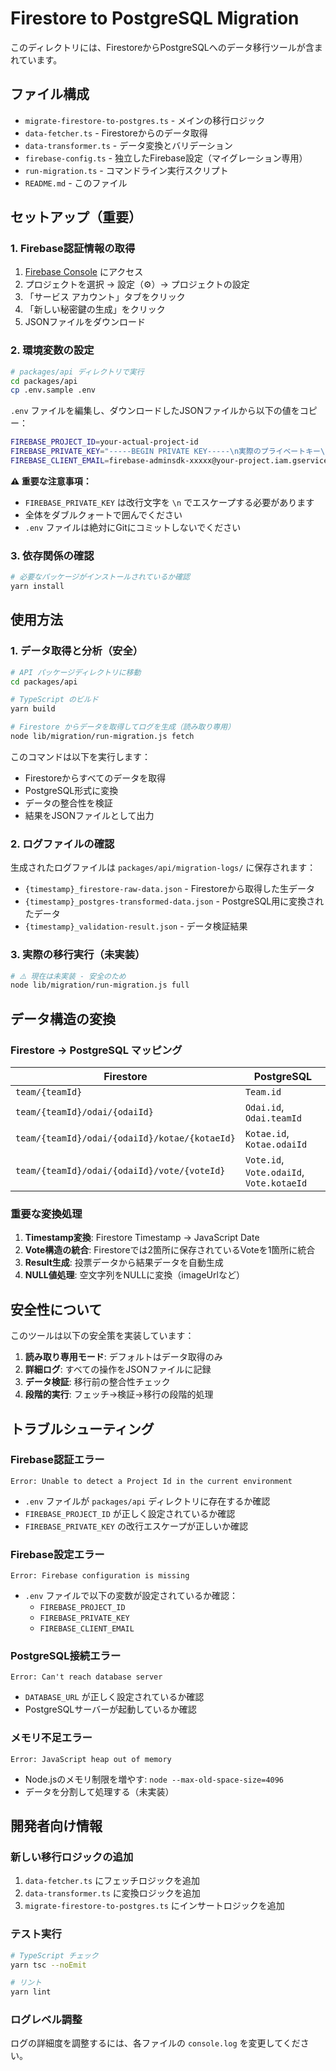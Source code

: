 # Firestore to PostgreSQL Migration

このディレクトリには、FirestoreからPostgreSQLへのデータ移行ツールが含まれています。

## ファイル構成

- `migrate-firestore-to-postgres.ts` - メインの移行ロジック
- `data-fetcher.ts` - Firestoreからのデータ取得
- `data-transformer.ts` - データ変換とバリデーション
- `firebase-config.ts` - 独立したFirebase設定（マイグレーション専用）
- `run-migration.ts` - コマンドライン実行スクリプト
- `README.md` - このファイル

## セットアップ（重要）

### 1. Firebase認証情報の取得

1. [Firebase Console](https://console.firebase.google.com/) にアクセス
2. プロジェクトを選択 → 設定（⚙️）→ プロジェクトの設定
3. 「サービス アカウント」タブをクリック
4. 「新しい秘密鍵の生成」をクリック
5. JSONファイルをダウンロード

### 2. 環境変数の設定

```bash
# packages/api ディレクトリで実行
cd packages/api
cp .env.sample .env
```

`.env` ファイルを編集し、ダウンロードしたJSONファイルから以下の値をコピー：

```bash
FIREBASE_PROJECT_ID=your-actual-project-id
FIREBASE_PRIVATE_KEY="-----BEGIN PRIVATE KEY-----\n実際のプライベートキー\n-----END PRIVATE KEY-----\n"
FIREBASE_CLIENT_EMAIL=firebase-adminsdk-xxxxx@your-project.iam.gserviceaccount.com
```

**⚠️ 重要な注意事項：**
- `FIREBASE_PRIVATE_KEY` は改行文字を `\n` でエスケープする必要があります
- 全体をダブルクォートで囲んでください
- `.env` ファイルは絶対にGitにコミットしないでください

### 3. 依存関係の確認

```bash
# 必要なパッケージがインストールされているか確認
yarn install
```

## 使用方法

### 1. データ取得と分析（安全）

```bash
# API パッケージディレクトリに移動
cd packages/api

# TypeScript のビルド
yarn build

# Firestore からデータを取得してログを生成（読み取り専用）
node lib/migration/run-migration.js fetch
```

このコマンドは以下を実行します：
- Firestoreからすべてのデータを取得
- PostgreSQL形式に変換
- データの整合性を検証
- 結果をJSONファイルとして出力

### 2. ログファイルの確認

生成されたログファイルは `packages/api/migration-logs/` に保存されます：

- `{timestamp}_firestore-raw-data.json` - Firestoreから取得した生データ
- `{timestamp}_postgres-transformed-data.json` - PostgreSQL用に変換されたデータ
- `{timestamp}_validation-result.json` - データ検証結果

### 3. 実際の移行実行（未実装）

```bash
# ⚠️ 現在は未実装 - 安全のため
node lib/migration/run-migration.js full
```

## データ構造の変換

### Firestore → PostgreSQL マッピング

| Firestore | PostgreSQL |
|-----------|------------|
| `team/{teamId}` | `Team.id` |
| `team/{teamId}/odai/{odaiId}` | `Odai.id`, `Odai.teamId` |
| `team/{teamId}/odai/{odaiId}/kotae/{kotaeId}` | `Kotae.id`, `Kotae.odaiId` |
| `team/{teamId}/odai/{odaiId}/vote/{voteId}` | `Vote.id`, `Vote.odaiId`, `Vote.kotaeId` |

### 重要な変換処理

1. **Timestamp変換**: Firestore Timestamp → JavaScript Date
2. **Vote構造の統合**: Firestoreでは2箇所に保存されているVoteを1箇所に統合
3. **Result生成**: 投票データから結果データを自動生成
4. **NULL値処理**: 空文字列をNULLに変換（imageUrlなど）

## 安全性について

このツールは以下の安全策を実装しています：

1. **読み取り専用モード**: デフォルトはデータ取得のみ
2. **詳細ログ**: すべての操作をJSONファイルに記録
3. **データ検証**: 移行前の整合性チェック
4. **段階的実行**: フェッチ→検証→移行の段階的処理

## トラブルシューティング

### Firebase認証エラー
```
Error: Unable to detect a Project Id in the current environment
```
- `.env` ファイルが `packages/api` ディレクトリに存在するか確認
- `FIREBASE_PROJECT_ID` が正しく設定されているか確認
- `FIREBASE_PRIVATE_KEY` の改行エスケープが正しいか確認

### Firebase設定エラー
```
Error: Firebase configuration is missing
```
- `.env` ファイルで以下の変数が設定されているか確認：
  - `FIREBASE_PROJECT_ID`
  - `FIREBASE_PRIVATE_KEY`
  - `FIREBASE_CLIENT_EMAIL`

### PostgreSQL接続エラー
```
Error: Can't reach database server
```
- `DATABASE_URL` が正しく設定されているか確認
- PostgreSQLサーバーが起動しているか確認

### メモリ不足エラー
```
Error: JavaScript heap out of memory
```
- Node.jsのメモリ制限を増やす: `node --max-old-space-size=4096`
- データを分割して処理する（未実装）

## 開発者向け情報

### 新しい移行ロジックの追加

1. `data-fetcher.ts` にフェッチロジックを追加
2. `data-transformer.ts` に変換ロジックを追加
3. `migrate-firestore-to-postgres.ts` にインサートロジックを追加

### テスト実行

```bash
# TypeScript チェック
yarn tsc --noEmit

# リント
yarn lint
```

### ログレベル調整

ログの詳細度を調整するには、各ファイルの `console.log` を変更してください。